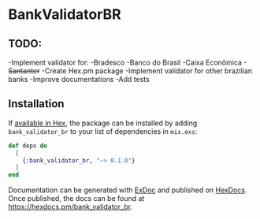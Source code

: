 # BankValidatorBR

## TODO:

-Implement validator for:
  -Bradesco
  -Banco do Brasil
  -Caixa Econômica
  -~~Santanter~~
-Create Hex.pm package
-Implement validator for other brazilian banks
-Improve documentations
-Add tests

## Installation

If [available in Hex](https://hex.pm/docs/publish), the package can be installed
by adding `bank_validator_br` to your list of dependencies in `mix.exs`:

```elixir
def deps do
  [
    {:bank_validator_br, "~> 0.1.0"}
  ]
end
```

Documentation can be generated with [ExDoc](https://github.com/elixir-lang/ex_doc)
and published on [HexDocs](https://hexdocs.pm). Once published, the docs can
be found at <https://hexdocs.pm/bank_validator_br>.
